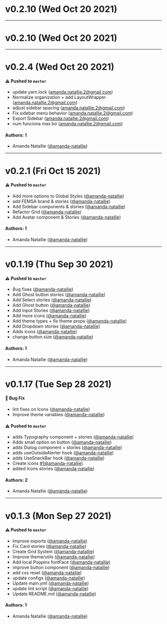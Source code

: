 # v0.2.10 (Wed Oct 20 2021)



---

# v0.2.10 (Wed Oct 20 2021)



---

# v0.2.4 (Wed Oct 20 2021)

#### ⚠️ Pushed to `master`

- update yarn.lock (amanda.natallie.2@gmail.com)
- Normalize organization + add LayoutWrapper (amanda.natallie.2@gmail.com)
- adjust sidebar spacing (amanda.natallie.2@gmail.com)
- Fix sidebar menu behavior (amanda.natallie.2@gmail.com)
- Export Sidebar (amanda.natallie.2@gmail.com)
- num funciona mas bó (amanda.natallie.2@gmail.com)

#### Authors: 1

- Amanda Natallie ([@amanda-natallie](https://github.com/amanda-natallie))

---

# v0.2.1 (Fri Oct 15 2021)

#### ⚠️ Pushed to `master`

- Add more options to Global Styles ([@amanda-natallie](https://github.com/amanda-natallie))
- add FEMSA brand & stories ([@amanda-natallie](https://github.com/amanda-natallie))
- Add Sidebar components & stories ([@amanda-natallie](https://github.com/amanda-natallie))
- Refactor Grid ([@amanda-natallie](https://github.com/amanda-natallie))
- Add Avatar component & Stories ([@amanda-natallie](https://github.com/amanda-natallie))

#### Authors: 1

- Amanda Natallie ([@amanda-natallie](https://github.com/amanda-natallie))

---

# v0.1.19 (Thu Sep 30 2021)

#### ⚠️ Pushed to `master`

- Bug fixes ([@amanda-natallie](https://github.com/amanda-natallie))
- Add Ghost button stories ([@amanda-natallie](https://github.com/amanda-natallie))
- Add Select stories ([@amanda-natallie](https://github.com/amanda-natallie))
- Add Ghost button ([@amanda-natallie](https://github.com/amanda-natallie))
- Add Input Stories ([@amanda-natallie](https://github.com/amanda-natallie))
- Add more icons ([@amanda-natallie](https://github.com/amanda-natallie))
- Add theme types + fix theme props ([@amanda-natallie](https://github.com/amanda-natallie))
- Add Dropdown stories ([@amanda-natallie](https://github.com/amanda-natallie))
- Adds icons ([@amanda-natallie](https://github.com/amanda-natallie))
- change button size ([@amanda-natallie](https://github.com/amanda-natallie))

#### Authors: 1

- Amanda Natallie ([@amanda-natallie](https://github.com/amanda-natallie))

---

# v0.1.17 (Tue Sep 28 2021)

#### 🐛 Bug Fix

- lint fixes on Icons ([@amanda-natallie](https://github.com/amanda-natallie))
- Improve theme variables ([@amanda-natallie](https://github.com/amanda-natallie))

#### ⚠️ Pushed to `master`

- adds Typography component + stories ([@amanda-natallie](https://github.com/amanda-natallie))
- Adds small option on button ([@amanda-natallie](https://github.com/amanda-natallie))
- adds Dialog component + stories ([@amanda-natallie](https://github.com/amanda-natallie))
- adds useOutsideAlerter hook ([@amanda-natallie](https://github.com/amanda-natallie))
- adds UseSnackBar hook ([@amanda-natallie](https://github.com/amanda-natallie))
- Create icons [#1](https://github.com/ValloriSolutions/foa-design-system/pull/1)[@amanda-natallie](https://github.com/amanda-natallie))
- added Icons stories ([@amanda-natallie](https://github.com/amanda-natallie))

#### Authors: 2

- Amanda Natallie ([@amanda-natallie](https://github.com/amanda-natallie))

---

# v0.1.3 (Mon Sep 27 2021)

#### ⚠️ Pushed to `master`

- Improve exports ([@amanda-natallie](https://github.com/amanda-natallie))
- Fix Card stories ([@amanda-natallie](https://github.com/amanda-natallie))
- Create Grid System ([@amanda-natallie](https://github.com/amanda-natallie))
- Improve theme/utils ([@amanda-natallie](https://github.com/amanda-natallie))
- Add local Poppins fontFace ([@amanda-natallie](https://github.com/amanda-natallie))
- improve button component ([@amanda-natallie](https://github.com/amanda-natallie))
- add css reset ([@amanda-natallie](https://github.com/amanda-natallie))
- update configs ([@amanda-natallie](https://github.com/amanda-natallie))
- Update main.yml ([@amanda-natallie](https://github.com/amanda-natallie))
- update lint script ([@amanda-natallie](https://github.com/amanda-natallie))
- Update README.md ([@amanda-natallie](https://github.com/amanda-natallie))

#### Authors: 1

- Amanda Natallie ([@amanda-natallie](https://github.com/amanda-natallie))
